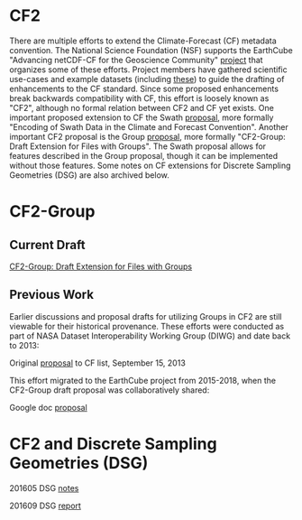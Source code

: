 # CF2

There are multiple efforts to extend the Climate-Forecast (CF) metadata convention.
The National Science Foundation (NSF) supports the EarthCube "Advancing netCDF-CF for the Geoscience Community" [project](https://github.com/Unidata/EC-netCDF-CF) that organizes some of these efforts.
Project members have gathered scientific use-cases and example datasets (including [these](https://github.com/diwg/diwg)) to guide the drafting of enhancements to the CF standard.
Since some proposed enhancements break backwards compatibility with CF, this effort is loosely known as "CF2", although no formal relation between CF2 and CF yet exists.
One important proposed extension to CF the Swath [proposal](https://github.com/Unidata/EC-netCDF-CF/blob/master/swath/swath.adoc), more formally "Encoding of Swath Data in the Climate and Forecast Convention".
Another important CF2 proposal is the Group [proposal](https://github.com/diwg/cf2/blob/master/group/cf2-group.adoc), more formally "CF2-Group: Draft Extension for Files with Groups".
The Swath proposal allows for features described in the Group proposal, though it can be implemented without those features.
Some notes on CF extensions for Discrete Sampling Geometries (DSG) are also archived below.

# CF2-Group

## Current Draft

[CF2-Group: Draft Extension for Files with Groups](https://github.com/diwg/cf2/blob/master/group/cf2-group.adoc)

## Previous Work

Earlier discussions and proposal drafts for utilizing Groups in CF2 are still viewable for their historical provenance.
These efforts were conducted as part of NASA Dataset Interoperability Working Group (DIWG) and date back to 2013:

Original [proposal](http://mailman.cgd.ucar.edu/pipermail/cf-metadata/2013/056827.html) to CF list, September 15, 2013

This effort migrated to the EarthCube project from 2015-2018, when the CF2-Group draft proposal was collaboratively shared:

Google doc [proposal](https://docs.google.com/document/d/1KK6IZ2ZmpaUTVgrw-GlFd6almppjvGz6D7nxVTO3BtI/edit)

# CF2 and Discrete Sampling Geometries (DSG)

201605 DSG [notes](https://docs.google.com/document/d/1onf6yJAF6h2_idaQJWKcBPcaHE9WRs4ZUcbidZflgZI/edit)

201609 DSG [report](https://docs.google.com/document/d/1Hfgw-jDuJrmsmHXRsUxjrrzuyA8tWwosZTIC-byryGU/edit)

